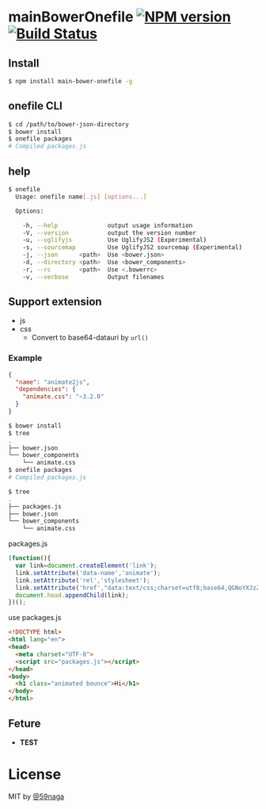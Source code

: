 # mainBowerOnefile [![NPM version][npm-image]][npm] [![Build Status][travis-image]][travis]
## Install
```bash
$ npm install main-bower-onefile -g
```

## onefile CLI
```bash
$ cd /path/to/bower-json-directory
$ bower install
$ onefile packages
# Compiled packages.js
```

## help
```bash
$ onefile
  Usage: onefile name[.js] [options...]

  Options:

    -h, --help              output usage information
    -V, --version           output the version number
    -u, --uglifyjs          Use UglifyJS2 (Experimental)
    -s, --sourcemap         Use UglifyJS2 sourcemap (Experimental)
    -j, --json      <path>  Use <bower.json>
    -d, --directory <path>  Use <bower_components>
    -r, --rc        <path>  Use <.bowerrc>
    -v, --verbose           Output filenames
```

## Support extension
* js
* css
  * Convert to base64-datauri by `url()`

### Example
```json
{
  "name": "animate2js",
  "dependencies": {
    "animate.css": "~3.2.0"
  }
}
```

```bash
$ bower install
$ tree 
.
├── bower.json
└── bower_components
    └── animate.css
$ onefile packages
# Compiled packages.js

$ tree 
.
├── packages.js
├── bower.json
└── bower_components
    └── animate.css
```

packages.js
```js
(function(){
  var link=document.createElement('link');
  link.setAttribute('data-name','animate');
  link.setAttribute('rel','stylesheet');
  link.setAttribute('href',"data:text/css;charset=utf8;base64,QGNoYXJzZXQgIlVU..."
  document.head.appendChild(link);
})();
```

use packages.js
```html
<!DOCTYPE html>
<html lang="en">
<head>
  <meta charset="UTF-8">
  <script src="packages.js"></script>
</head>
<body>
  <h1 class="animated bounce">Hi</h1>
</body>
</html>
```

## Feture
* **TEST**

# License
MIT by [@59naga](https://twitter.com/horse_n_deer)

[npm-image]: https://badge.fury.io/js/main-bower-onefile.svg
[npm]: https://npmjs.org/package/main-bower-onefile
[travis-image]: https://travis-ci.org/59naga/main-bower-onefile.svg?branch=master
[travis]: https://travis-ci.org/59naga/main-bower-onefile
[depstat-image]: https://gemnasium.com/59naga/main-bower-onefile.svg
[depstat]: https://gemnasium.com/59naga/main-bower-onefile
